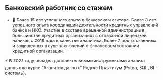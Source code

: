 ## Банковский работник со стажем
- 🔭 Более 15 лет успешного опыта в банковском секторе.
Более 3 лет успешного опыта координации деятельности кредитных управлений банков и НКО.
Участие в составе временной администрации в большинстве кредитных организациях с отозванной лицензией начиная с 2019 года в качестве аналитика.
Более 7 подготовленных и защищенных в суде заключений о финансовом состоянии кредитной организации.

⚡ В 2023 году овладел дополнительными инструментами анализа данных на курсе "Аналитик данных" Яндекс Практикум (Pyton, SQL, BI - системы).
